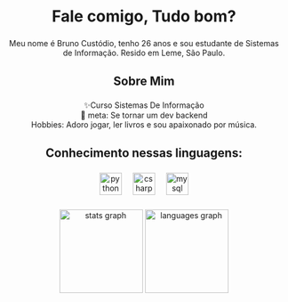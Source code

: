 <h1 align="center">Fale comigo, Tudo bom?</h1>

###

<p align="center">Meu nome é Bruno Custódio, tenho 26 anos e sou estudante de Sistemas de Informação. Resido em Leme, São Paulo.</p>

###

<h2 align="center">Sobre Mim</h2>

###

<p align="center">✨Curso Sistemas De Informação<br>🎯 meta: Se tornar um dev backend<br>Hobbies: Adoro jogar, ler livros e sou apaixonado por música.</p>

###

<h2 align="center">Conhecimento nessas linguagens:</h2>

###

<div align="center">
  <img src="https://cdn.jsdelivr.net/gh/devicons/devicon/icons/python/python-original.svg" height="40" alt="python logo"  />
  <img width="12" />
  <img src="https://cdn.jsdelivr.net/gh/devicons/devicon/icons/csharp/csharp-original.svg" height="40" alt="csharp logo"  />
  <img width="12" />
  <img src="https://cdn.jsdelivr.net/gh/devicons/devicon/icons/mysql/mysql-original.svg" height="40" alt="mysql logo"  />
</div>

###

<div align="center">
  <img src="https://github-readme-stats.vercel.app/api?username=bru3012&hide_title=false&hide_rank=false&show_icons=true&include_all_commits=true&count_private=true&disable_animations=false&theme=dracula&locale=pt-br&hide_border=false&order=1" height="150" alt="stats graph"  />
  <img src="https://github-readme-stats.vercel.app/api/top-langs?username=bru3012&locale=pt-br&hide_title=false&layout=compact&card_width=320&langs_count=5&theme=dracula&hide_border=false&order=2" height="150" alt="languages graph"  />
</div>

###
 



